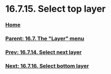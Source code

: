 # 16.7.15. Select top layer

### [Home](./00-home.md)
### [Parent: 16.7. The "Layer" menu](./16-07-00-the-layer-menu.md)
### [Prev: 16.7.14. Select next layer](./16-07-14-select-next-layer.md)
### [Next: 16.7.16. Select bottom layer](./16-07-16-select-bottom-layer.md)

